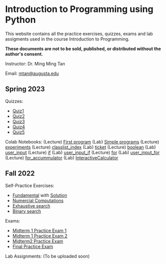 # Introduction to Programming using Python
This website contains all the practice exercises, quizzes, exams and lab assigments used in the course Introduction to Programming.

**These documents are not to be sold, published, or distributed without the author's consent.**

Instructor: Dr. Ming Ming Tan

Email: mtan@augusta.edu

## Spring 2023
Quizzes: 
 * [Quiz1](/CSCI1200_Spring_2023_Quiz_1.pdf)
 * [Quiz2](/CSCI1200_Spring_2023_Quiz_2.pdf)
 * [Quiz3](/CSCI1200_Spring_2023_Quiz_3.pdf)
 * [Quiz4](/CSCI1200_Spring_2023_Quiz_4.pdf)
 * [Quiz5](/CSCI1200_Spring_2023_Quiz_5.pdf)
 
Colab Notebooks: 
(Lecture) [First program](https://colab.research.google.com/drive/1hWm7VHxIKUX9lJcRVK0PGnz-ncK8Ohri?usp=sharing)
(Lab) [Simple programs](https://colab.research.google.com/drive/15ZfG5N3vo_ygv6_9wHhFxaWMKzZVh9Dp?usp=sharing)
(Lecture) [experiments](https://colab.research.google.com/drive/1nx121shNTxHNhP2Z48tCixWuuc_TduX0?usp=sharing)
(Lecture) [classlist_index](https://colab.research.google.com/drive/1sG-4eAuPZ6EKbfQt7b35aQlT2tl905mX?usp=sharing)
(Lab) [ticket](https://colab.research.google.com/drive/196pHTqpPmxnCQVW5sTB0E5Sw6S04FIoS?usp=sharing)
(Lecture) [boolean](https://colab.research.google.com/drive/1sVeTiaAqoTnHdIW4bm5rhf1m6i3EbGVt?usp=sharing)
(Lab) [user_input](https://colab.research.google.com/drive/1x1m8wzIebR0Babqx0V27VcqZriOO3Io4?usp=sharing)
(Lecture) [if](https://colab.research.google.com/drive/107tovZ_nrPdUIwEO4_Tv61YnqLg03FqN?usp=sharing)
(Lab) [user_input_if](https://colab.research.google.com/drive/1-0x7k1nPJHRvAYEX49R8D6e8-uz0WBO_?usp=sharing)
(Lecture) [for](https://colab.research.google.com/drive/1_kXYBTr0YbUtcVxpHNHSmfNmgHE-R6rl?usp=sharing)
(Lab) [user_input_for](https://colab.research.google.com/drive/1X7yfUnNjenM1y6WjYtdtMcfikHiwPh-j?usp=sharing)
(Lecture) [for_accummulator](https://colab.research.google.com/drive/1xnbScOhcjwJlbgLpNWXH_DXrDdDvDP4r?usp=sharing)
(Lab) [InteractiveCalculator](https://colab.research.google.com/drive/1kgWazwFYkeIWsmoZCUp_0zzQBlPUOmjl?usp=sharing)


## Fall 2022
Self-Practice Exercises: 
* [Fundamental](/CSCI1200_Python_Practice_Exercises_(Basics).pdf) with [Solution](/CSCI1200_Python_Practice_Exercises_(Basics)_Soluti.pdf)
* [Numercial Computations](/CSCI1200_Python_Practice_Exercises_Numerical_Comp.pdf)
* [Exhaustive search](/CSCI1200_Python_Practice_Exercises_Exhaustive.pdf)
* [Binary search](/CSCI1200_Python_Practice_Exercises_(Binary_Search).pdf)

Exams: 
* [Midterm 1 Practice Exam 1](/CSCI_1200_Midterm1_Practice.pdf)
* [Midterm 1 Practice Exam 2](/CSCI_1200_Midterm1_(post_review).pdf)
* [Midterm2 Practice Exam](/CSCI_1200_(B,C,_E)_Midterm2_Practice.pdf)
* [Final Practice Exam](/CSCI_1200_Final_Practice_(C,D,_E).pdf)

Lab Assignments: 
(To be uploaded soon)



 



